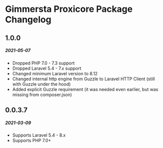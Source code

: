 # Gimmersta Proxicore Package Changelog

## 1.0.0
##### 2021-05-07

- Dropped PHP 7.0 - 7.3 support
- Dropped Laravel 5.4 - 7.x support
- Changed minimum Laravel version to 8.12
- Changed internal http engine from Guzzle to Laravel HTTP Client (still with Guzzle under the hood)
- Added explicit Guzzle requirement (it was needed even earlier, but was missing from composer.json)

## 0.0.3.7
##### 2021-03-09

- Supports Laravel 5.4 - 8.x
- Supports PHP 7.0+
